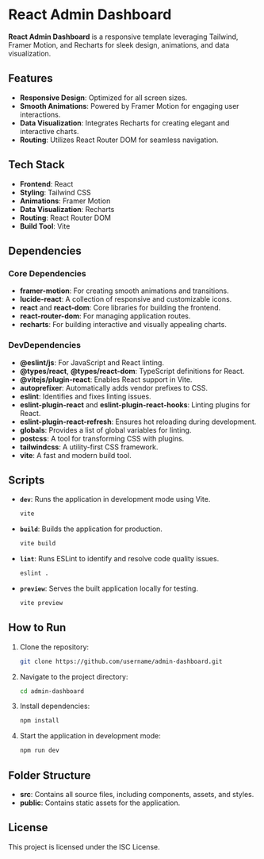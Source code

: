 # React Admin Dashboard

**React Admin Dashboard** is a responsive template leveraging Tailwind, Framer Motion, and Recharts for sleek design, animations, and data visualization.

## Features
- **Responsive Design**: Optimized for all screen sizes.
- **Smooth Animations**: Powered by Framer Motion for engaging user interactions.
- **Data Visualization**: Integrates Recharts for creating elegant and interactive charts.
- **Routing**: Utilizes React Router DOM for seamless navigation.

## Tech Stack
- **Frontend**: React
- **Styling**: Tailwind CSS
- **Animations**: Framer Motion
- **Data Visualization**: Recharts
- **Routing**: React Router DOM
- **Build Tool**: Vite

## Dependencies
### Core Dependencies
- **framer-motion**: For creating smooth animations and transitions.
- **lucide-react**: A collection of responsive and customizable icons.
- **react** and **react-dom**: Core libraries for building the frontend.
- **react-router-dom**: For managing application routes.
- **recharts**: For building interactive and visually appealing charts.

### DevDependencies
- **@eslint/js**: For JavaScript and React linting.
- **@types/react**, **@types/react-dom**: TypeScript definitions for React.
- **@vitejs/plugin-react**: Enables React support in Vite.
- **autoprefixer**: Automatically adds vendor prefixes to CSS.
- **eslint**: Identifies and fixes linting issues.
- **eslint-plugin-react** and **eslint-plugin-react-hooks**: Linting plugins for React.
- **eslint-plugin-react-refresh**: Ensures hot reloading during development.
- **globals**: Provides a list of global variables for linting.
- **postcss**: A tool for transforming CSS with plugins.
- **tailwindcss**: A utility-first CSS framework.
- **vite**: A fast and modern build tool.

## Scripts
- **`dev`**: Runs the application in development mode using Vite.
  ```bash
  vite
  ```
- **`build`**: Builds the application for production.
  ```bash
  vite build
  ```
- **`lint`**: Runs ESLint to identify and resolve code quality issues.
  ```bash
  eslint .
  ```
- **`preview`**: Serves the built application locally for testing.
  ```bash
  vite preview
  ```

## How to Run
1. Clone the repository:
   ```bash
   git clone https://github.com/username/admin-dashboard.git
   ```
2. Navigate to the project directory:
   ```bash
   cd admin-dashboard
   ```
3. Install dependencies:
   ```bash
   npm install
   ```
4. Start the application in development mode:
   ```bash
   npm run dev
   ```

## Folder Structure
- **src**: Contains all source files, including components, assets, and styles.
- **public**: Contains static assets for the application.

## License
This project is licensed under the ISC License.


